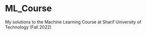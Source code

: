 # ML_Course
My solutions to the Machine Learning Course at Sharif University of Technology (Fall 2022)
